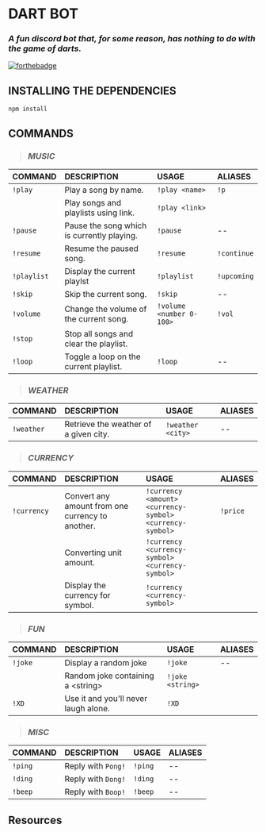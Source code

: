 # **DART BOT**
### *A fun discord bot that, for some reason, has nothing to do with the game of darts.*

[![forthebadge](https://forthebadge.com/images/badges/made-with-javascript.svg)](https://forthebadge.com) 

## **INSTALLING THE DEPENDENCIES**

 `npm install`

## **COMMANDS**

>### *MUSIC*

| COMMAND    | DESCRIPTION  | USAGE  | ALIASES |
| :--------- | :----------- | :----- | :-------|
| `!play`    | Play a song by name.                 | `!play <name>` | `!p`|
|            | Play songs and playlists using link. | `!play <link>`
| `!pause`   | Pause the song which is currently playing.| `!pause` | --|
| `!resume`  | Resume the paused song. | `!resume` | `!continue` |
| `!playlist`| Display the current playlst | `!playlist` | `!upcoming` |
| `!skip`    | Skip the current song. |`!skip` | -- |
| `!volume`  | Change the volume of the current song. | `!volume <number 0-100>` | `!vol` |
| `!stop`    | Stop all songs and clear the playlist.
| `!loop`    | Toggle a loop on the current playlist. | `!loop` | -- |


>### *WEATHER*
| COMMAND   | DESCRIPTION  | USAGE  | ALIASES |
| :-------  | :----------- | :----- | :-------|
| `!weather`| Retrieve the weather of a given city. | `!weather <city>` | -- |

>### *CURRENCY*
| COMMAND    | DESCRIPTION  | USAGE  | ALIASES |
| :-------   | :----------- | :----- | :-------|
| `!currency`| Convert any amount from one currency to another. | `!currency <amount> <currency-symbol> <currency-symbol>` | `!price` |
|            | Converting unit amount.                          | `!currency <currency-symbol> <currency-symbol>` |
|            | Display the currency for symbol.                 | `!currency <currency-symbol>` |

>### *FUN*
| COMMAND | DESCRIPTION       | USAGE   | ALIASES |
| :-------| :---------------- | :------ | :-------|
| `!joke` | Display a random joke | `!joke` | -- |
|         | Random joke containing a \<string\> | `!joke <string>`
| `!XD`   | Use it and you'll never laugh alone.| `!XD` |


>### *MISC*
| COMMAND | DESCRIPTION       | USAGE   | ALIASES |
| :-------| :---------------- | :------ | :-------|
| `!ping` | Reply with `Pong!`| `!ping` | --      |
| `!ding` | Reply with `Dong!`| `!ding` | --      |
| `!beep` | Reply with `Boop!`| `!beep` | --      |


## **Resources**
